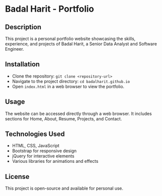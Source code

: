 # Badal Harit - Portfolio

## Description
This project is a personal portfolio website showcasing the skills, experience, and projects of Badal Harit, a Senior Data Analyst and Software Engineer.

## Installation
- Clone the repository: `git clone <repository-url>`
- Navigate to the project directory: `cd badalharit.github.io`
- Open `index.html` in a web browser to view the portfolio.

## Usage
The website can be accessed directly through a web browser. It includes sections for Home, About, Resume, Projects, and Contact.

## Technologies Used
- HTML, CSS, JavaScript
- Bootstrap for responsive design
- jQuery for interactive elements
- Various libraries for animations and effects

## License
This project is open-source and available for personal use.
